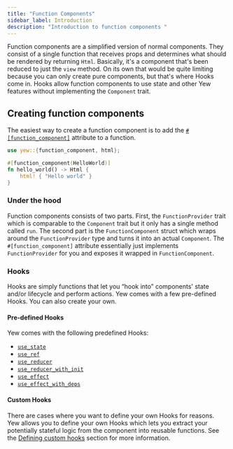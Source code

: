 ```yaml
---
title: "Function Components"
sidebar_label: Introduction
description: "Introduction to function components "
---
```


Function components are a simplified version of normal components.
They consist of a single function that receives props and determines what should be rendered by returning `Html`.
Basically, it's a component that's been reduced to just the `view` method.
On its own that would be quite limiting because you can only create pure components, but that's where Hooks come in.
Hooks allow function components to use state and other Yew features without implementing the `Component` trait.

## Creating function components

The easiest way to create a function component is to add the [`#[function_component]`](function-components/attribute.md) attribute to a function.

```rust
use yew::{function_component, html};

#[function_component(HelloWorld)]
fn hello_world() -> Html {
    html! { "Hello world" }
}
```

### Under the hood

Function components consists of two parts.
First, the `FunctionProvider` trait which is comparable to the `Component` trait but it only has a single method called `run`.
The second part is the `FunctionComponent` struct which wraps around the `FunctionProvider` type and turns it into an actual `Component`. 
The `#[function_component]` attribute essentially just implements `FunctionProvider` for you and exposes it wrapped in `FunctionComponent`.

### Hooks

Hooks are simply functions that let you “hook into” components' state and/or lifecycle and perform actions. Yew comes with a few pre-defined Hooks. You can also create your own.

#### Pre-defined Hooks

Yew comes with the following predefined Hooks:
- [`use_state`](function-components/pre-defined-hooks.md#use_state)
- [`use_ref`](function-components/pre-defined-hooks.md#use_ref)
- [`use_reducer`](function-components/pre-defined-hooks.md#use_reducer)
- [`use_reducer_with_init`](function-components/pre-defined-hooks.md#use_reducer_with_init)
- [`use_effect`](function-components/pre-defined-hooks.md#use_effect)
- [`use_effect_with_deps`](function-components/pre-defined-hooks.md#use_effect_with_deps)

#### Custom Hooks

There are cases where you want to define your own Hooks for reasons. Yew allows you to define your own Hooks which lets you extract your potentially stateful logic from the component into reusable functions. 
See the [Defining custom hooks](function-components/custom-hooks.md#defining-custom-hooks) section for more information.
